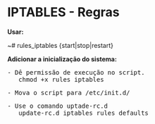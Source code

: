 <h1>IPTABLES - Regras</h1>

<b>Usar:</b>
<p>~# rules_iptables {start|stop|restart}</p>

<b>Adicionar a inicialização do sistema:</b>
<pre>- Dê permissão de execução no script.
   chmod +x rules_iptables</pre>
<pre>- Mova o script para /etc/init.d/</pre>
<pre>- Use o comando uptade-rc.d
   update-rc.d iptables_rules defaults</pre>
